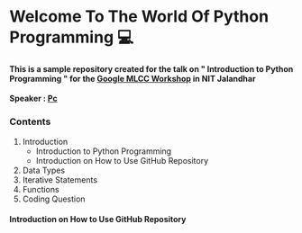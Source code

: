 # **Welcome To The World Of Python Programming** :computer:

#### This is a sample repository created for the talk on " Introduction to Python Programming " for the [Google MLCC Workshop](https://developers.google.com/machine-learning/crash-course/) in NIT Jalandhar

**Speaker : [Pc](https://www.linkedin.com/in/pcakhilnadh)**

### Contents

1. Introduction
   - Introduction to Python Programming
   - Introduction on How to Use GitHub Repository
2. Data Types
3. Iterative Statements
4. Functions
5. Coding Question

#### Introduction on How to Use GitHub Repository
